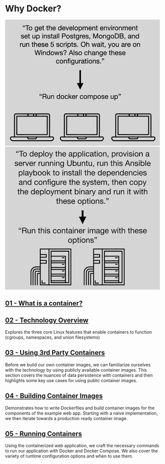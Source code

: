 # Why Docker?
![Deployment Image](readme-assets/01-01-development.webp)
![Deployment Image](readme-assets/01-01-deployment.webp)

## [01 - What is a container?](01-history-and-motivation/README.md)


## [02 - Technology Overview](02-technology-overview/README.md)

Explores the three core Linux features that enable containers to function (cgroups, namespaces, and union filesystems)


## [03 - Using 3rd Party Containers](03-using-3rd-party-containers/README.md)

Before we build our own container images, we can familiarize ourselves with the technology by using publicly available container images. This section covers the nuances of data persistence with containers and then highlights some key use cases for using public container images.


## [04 - Building Container Images](04-building-container-images/README.md)

Demonstrates how to write Dockerfiles and build container images for the components of the example web app. Starting with a naive implementation, we then iterate towards a production ready container image.

## [05 - Running Containers](05-running-containers/README.md)

Using the containerized web application, we craft the necessary commands to run our application with Docker and Docker Compose. We also cover the variety of runtime configuration options and when to use them.
<!-- 
## [08 - Container Security](09-container-security/README.md)

Highlights best practices for container image and container runtime security.

## [9 - Interacting with Docker Objects](10-interacting-with-docker-objects/README.md)

Describes how to use Docker to interact with containers, container images, volumes, and networks.

## [10 - Development Workflows](11-development-workflow/README.md)

Establishes tooling and configuration to enable improved developer experience when working with containers.

## [11 - Deploying Containers](12-deploying-containers/README.md)

Demonstrates deploying container applications to production using three different approaches: railway.app, a single node Docker Swarm, and a Kubernetes cluster. --> 
